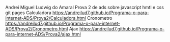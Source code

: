 Andrei Miguel Ludwig do Amaral
Prova 2 de ads sobre javascript hmtl e css
git pages
Calculadora https://andreilud7.github.io/Programa-o-para-internet-ADS/Prova2/Calculadora.html
Cronometro https://andreilud7.github.io/Programa-o-para-internet-ADS/Prova2/Cronometro.html
Ajax https://andreilud7.github.io/Programa-o-para-internet-ADS/Prova2/ajax.html
